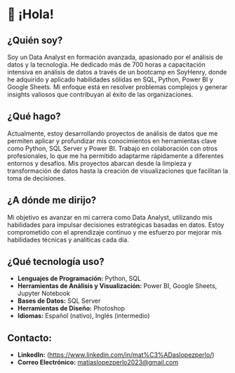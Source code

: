# 👋 ¡Hola! 

## ¿Quién soy?
Soy un Data Analyst en formación avanzada, apasionado por el análisis de datos y la tecnología. He dedicado más de 700 horas a capacitación intensiva en análisis de datos a través de un bootcamp en SoyHenry, donde he adquirido y aplicado habilidades sólidas en SQL, Python, Power BI y Google Sheets. Mi enfoque está en resolver problemas complejos y generar insights valiosos que contribuyan al éxito de las organizaciones.

## ¿Qué hago?
Actualmente, estoy desarrollando proyectos de análisis de datos que me permiten aplicar y profundizar mis conocimientos en herramientas clave como Python, SQL Server y Power BI. Trabajo en colaboración con otros profesionales, lo que me ha permitido adaptarme rápidamente a diferentes entornos y desafíos. Mis proyectos abarcan desde la limpieza y transformación de datos hasta la creación de visualizaciones que facilitan la toma de decisiones.

## ¿A dónde me dirijo?
Mi objetivo es avanzar en mi carrera como Data Analyst, utilizando mis habilidades para impulsar decisiones estratégicas basadas en datos. Estoy comprometido con el aprendizaje continuo y me esfuerzo por mejorar mis habilidades técnicas y analíticas cada día.

## ¿Qué tecnología uso?
- **Lenguajes de Programación:** Python, SQL
- **Herramientas de Análisis y Visualización:** Power BI, Google Sheets, Jupyter Notebook
- **Bases de Datos:** SQL Server
- **Herramientas de Diseño:** Photoshop
- **Idiomas:** Español (nativo), Inglés (intermedio)

## Contacto:
- **LinkedIn:** (https://www.linkedin.com/in/mat%C3%ADaslopezperlo/)
- **Correo Electrónico:** matiaslopezperlo2023@gmail.com
